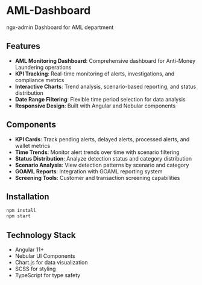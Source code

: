 # AML-Dashboard
ngx-admin Dashboard for AML department

## Features

- **AML Monitoring Dashboard**: Comprehensive dashboard for Anti-Money Laundering operations
- **KPI Tracking**: Real-time monitoring of alerts, investigations, and compliance metrics
- **Interactive Charts**: Trend analysis, scenario-based reporting, and status distribution
- **Date Range Filtering**: Flexible time period selection for data analysis
- **Responsive Design**: Built with Angular and Nebular components

## Components

- **KPI Cards**: Track pending alerts, delayed alerts, processed alerts, and wallet metrics
- **Time Trends**: Monitor alert trends over time with scenario filtering
- **Status Distribution**: Analyze detection status and category distribution
- **Scenario Analysis**: View detection patterns by scenario and category
- **GOAML Reports**: Integration with GOAML reporting system
- **Screening Tools**: Customer and transaction screening capabilities

## Installation

```bash
npm install
npm start
```

## Technology Stack

- Angular 11+
- Nebular UI Components
- Chart.js for data visualization
- SCSS for styling
- TypeScript for type safety
